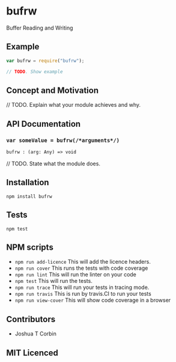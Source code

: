# bufrw

<!--
    [![build status][build-png]][build]
    [![Coverage Status][cover-png]][cover]
    [![Davis Dependency status][dep-png]][dep]
-->

<!-- [![NPM][npm-png]][npm] -->

Buffer Reading and Writing

## Example

```js
var bufrw = require("bufrw");

// TODO. Show example
```

## Concept and Motivation

// TODO. Explain what your module achieves and why.

## API Documentation

### `var someValue = bufrw(/*arguments*/)`

<!--
  This is a jsig notation of your interface.
  https://github.com/jsigbiz/spec
-->
```ocaml
bufrw : (arg: Any) => void
```

// TODO. State what the module does.

## Installation

`npm install bufrw`

## Tests

`npm test`

## NPM scripts

 - `npm run add-licence` This will add the licence headers.
 - `npm run cover` This runs the tests with code coverage
 - `npm run lint` This will run the linter on your code
 - `npm test` This will run the tests.
 - `npm run trace` This will run your tests in tracing mode.
 - `npm run travis` This is run by travis.CI to run your tests
 - `npm run view-cover` This will show code coverage in a browser

## Contributors

 - Joshua T Corbin

## MIT Licenced

  [build-png]: https://secure.travis-ci.org/uber/bufrw.png
  [build]: https://travis-ci.org/uber/bufrw
  [cover-png]: https://coveralls.io/repos/uber/bufrw/badge.png
  [cover]: https://coveralls.io/r/uber/bufrw
  [dep-png]: https://david-dm.org/uber/bufrw.png
  [dep]: https://david-dm.org/uber/bufrw
  [test-png]: https://ci.testling.com/uber/bufrw.png
  [tes]: https://ci.testling.com/uber/bufrw
  [npm-png]: https://nodei.co/npm/bufrw.png?stars&downloads
  [npm]: https://nodei.co/npm/bufrw
